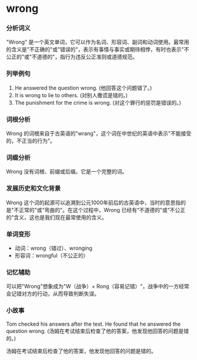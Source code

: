 # wrong

### 分析词义

  

"Wrong" 是一个英文单词，它可以作为名词、形容词、副词和动词使用。最常用的含义是"不正确的"或"错误的"，表示有事情与事实或期待相悖，有时也表示"不公正的"或"不道德的"，指行为违反公正准则或道德规范。

  

### 列举例句

  

1.  He answered the question wrong. (他回答这个问题错了。)
2.  It is wrong to lie to others. (对别人撒谎是错的。)
3.  The punishment for the crime is wrong. (对这个罪行的惩罚是错误的。)

  

### 词根分析

  

Wrong 的词根来自于古英语的"wrang"，这个词在中世纪的英语中表示"不能接受的，不正当的行为"。

  

### 词缀分析

  

Wrong 没有词根、前缀或后缀。它是一个完整的词。

  

### 发展历史和文化背景

  

Wrong 这个词的起源可以追溯到公元1000年前后的古英语中，当时的意思指的是"不正常的"或"弯曲的"。在这个过程中，Wrong 已经有“不道德的”或“不公正的”含义，这也是我们现在最常使用的含义。

  

### 单词变形

  

*   动词：wrong（错过）、wronging
*   形容词：wrongful（不公正的）

  

### 记忆辅助

  

可以把"Wrong"想象成为"W（战争）+ Rong（容易记错）"，战争中的一方经常会记错对方的行动，从而导致判断失误。

  

### 小故事

  

Tom checked his answers after the test. He found that he answered the question wrong. (汤姆在考试结束后检查了他的答案，他发现他回答的问题是错的。)

  

汤姆在考试结束后检查了他的答案，他发现他回答的问题是错的。
